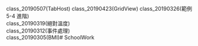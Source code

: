 class_20190507(TabHost)	
class_20190423(GridView)
class_20190326(範例 5-4 進階)	
class_20190319(絕對溫度)	
class_20190312(事件處理)	
class_20190305(BMI)# SchoolWork